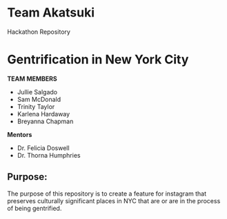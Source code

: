 # Team Akatsuki 
Hackathon Repository 
# Gentrification in New York City

**TEAM MEMBERS**
* Jullie Salgado
* Sam McDonald 
* Trinity Taylor 
* Karlena Hardaway
* Breyanna Chapman

**Mentors** 
* Dr. Felicia Doswell
* Dr. Thorna Humphries 
## Purpose: 

The purpose of this repository is to create a feature for instagram that preserves culturally significant places in NYC that are or are in the process of being gentrified. 



